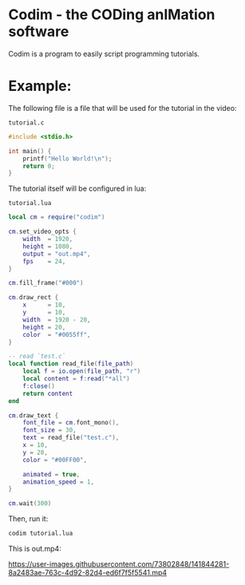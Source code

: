 # Codim - the CODing anIMation software

Codim is a program to easily script programming tutorials.

# Example:

The following file is a file that will be used for the tutorial in the video:

`tutorial.c`
```c
#include <stdio.h>

int main() {
    printf("Hello World!\n");
    return 0;
}
```

The tutorial itself will be configured in lua:

`tutorial.lua`
```lua
local cm = require("codim")

cm.set_video_opts {
    width  = 1920,
    height = 1080,
    output = "out.mp4",
    fps    = 24,
}

cm.fill_frame("#000")

cm.draw_rect {
    x      = 10,
    y      = 10,
    width  = 1920 - 20,
    height = 20,
    color  = "#0055ff",
}

-- read `test.c`
local function read_file(file_path)
    local f = io.open(file_path, "r")
    local content = f:read("*all")
    f:close()
    return content
end

cm.draw_text {
    font_file = cm.font_mono(),
    font_size = 30,
    text = read_file("test.c"),
    x = 10,
    y = 20,
    color = "#00FF00",

    animated = true,
    animation_speed = 1,
}

cm.wait(300)

```

Then, run it:
```sh
codim tutorial.lua
```

This is out.mp4:

https://user-images.githubusercontent.com/73802848/141844281-8a2483ae-763c-4d92-82d4-ed6f7f5f5541.mp4
